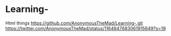 # Learning-
Html things
https://github.com/AnonymousTheMad/Learning-.git
https://twitter.com/AnonymousTheMad/status/1164847683061915649?s=19
